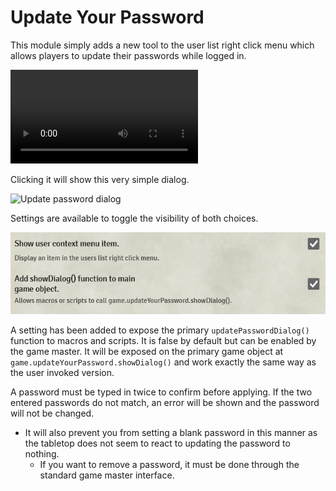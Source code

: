 # Update Your Password

This module simply adds a new tool to the user list right click menu which allows players to update their passwords while logged in.

<video src="resources/readme-users-list.mp4" controls></video>

Clicking it will show this very simple dialog.

![Update password dialog](resources/readme-dialog.png)

Settings are available to toggle the visibility of both choices.

![Settings menu](resources/readme-settings.png)

A setting has been added to expose the primary `updatePasswordDialog()` function to macros and scripts. It is false by default but can be enabled by the game master. It will be exposed on the primary game object at `game.updateYourPassword.showDialog()` and work exactly the same way as the user invoked version.

A password must be typed in twice to confirm before applying. If the two entered passwords do not match, an error will be shown and the password will not be changed.

- It will also prevent you from setting a blank password in this manner as the tabletop does not seem to react to updating the password to nothing.
    - If you want to remove a password, it must be done through the standard game master interface.
